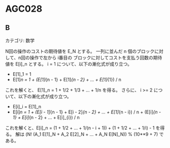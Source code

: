# AGC028

## B
カテゴリ: 数学

N回の操作のコストの期待値を E_N とする。
一列に並んだ n 個のブロックに対して、n回の操作で左から i番目の ブロックに対してコストを支払う回数の期待値を E[i]_n とする。 i = 1 について、以下の漸化式が成り立つ。

* E[1]_1 = 1
* E[1]_n = 1 + (E[1]_{n - 1} + E[1]_{n - 2} + ... + E[1]_{1}) / n

これを解くと、 E[1]_n = 1 + 1/2 + 1/3 + ... + 1/n を得る。
さらに、 i >= 2 について、以下の漸化式が成り立つ。

* E[i]_i = E[1]_n
* E[i]_n = 1 + (E[i - 1]_{n - 1} + E[i - 2]_{n - 2} + ... + E[1]_{n - i}) / n +
(E[i]_{n - 1} + E[i]_{n - 2} + ... + E[i]_{i}) / n

これを解くと、E[i]_n = (1 + 1/2 + ... + 1/(n - i + 1)) + (1 + 1/2 + ... + 1/i) - 1 を得る。
解は (N! (A_1 E[1]_N + A_2 E[2]_N + ... + A_N E[N]_N)) % (10**9 + 7) である。
